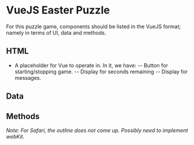# VueJS Easter Puzzle

For this puzzle game, components should be listed in the VueJS format; namely in terms of UI, data and methods.

## HTML
- A placeholder for Vue to operate in. In it, we have:
-- Button for starting/stopping game.
-- Display for seconds remaining
-- Display for messages.

## Data

## Methods

*Note: For Safari, the outline does not come up. Possibly need to implement webKit.*

